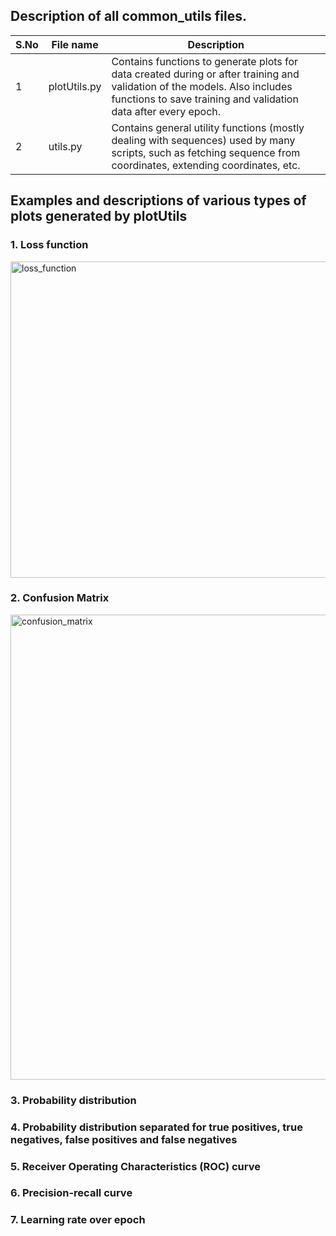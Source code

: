 ## Description of all common_utils files. 

| S.No | File name    | Description                                                                                                                                                                                           |
|------|--------------|-------------------------------------------------------------------------------------------------------------------------------------------------------------------------------------------------------|
| 1    | plotUtils.py | Contains functions to generate plots for data created during or after training and validation of the models. Also includes functions to save training and validation data after every epoch.               |
| 2    | utils.py     | Contains general utility functions (mostly dealing with sequences) used by many scripts, such as fetching sequence from coordinates, extending coordinates, etc.                                        |

## Examples and descriptions of various types of plots generated by plotUtils 

### 1. Loss function 

<img width="506" alt="loss_function" src="https://github.com/vmadhupreetha/fragmentomics/assets/113985193/e6cf190c-fd87-46f9-b01b-dd6c3259f68a">

### 2. Confusion Matrix 

<img width="744" alt="confusion_matrix" src="https://github.com/vmadhupreetha/fragmentomics/assets/113985193/12f5575d-67f2-425f-a809-bc4cfea7a34e">

### 3. Probability distribution 


### 4. Probability distribution separated for true positives, true negatives, false positives and false negatives 


### 5. Receiver Operating Characteristics (ROC) curve 


### 6. Precision-recall curve 


### 7. Learning rate over epoch 



### 
